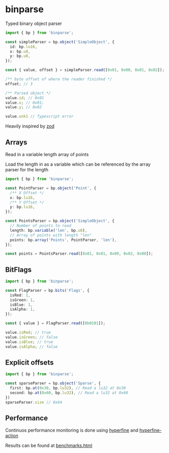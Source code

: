 # binparse


Typed binary object parser

```typescript
import { bp } from 'binparse';

const simpleParser = bp.object('SimpleObject', {
  id: bp.lu16,
  x: bp.u8,
  y: bp.u8,
});

const { value, offset } = simpleParser.read([0x01, 0x00, 0x01, 0x02]);

/** byte offset of where the reader finished */
offset; // 3

/** Parsed object */
value.id; // 0x01
value.x; // 0x01;
value.y; // 0x02

value.unk1 // Typescript error 
```

Heavily inspired by [zod](https://github.com/vriad/zod)



## Arrays

Read in a variable length array of points

Load the length in as a variable which can be referenced by the array parser for the length
```typescript
import { bp } from 'binparse';

const PointParser = bp.object('Point', {
  /** X Offset */
  x: bp.lu16,
  /** Y Offset */
  y: bp.lu16,
});

const PointsParser = bp.object('SimpleObject', {
  // Number of points to read
  length: bp.variable('len', bp.u8),
  // Array of points with length "len"
  points: bp.array('Points', PointParser, 'len'),
});

const points = PointsParser.read([0x01, 0x01, 0x00, 0x02, 0x00]);
```


## BitFlags 

```typescript
import { bp } from 'binparse';

const FlagParser = bp.bits('Flags', {
  isRed: 1,
  isGreen: 1,
  isBlue: 1,
  isAlpha: 1,
});

const { value } = FlagParser.read([0b0101]);

value.isRed; // true
value.isGreen; // false
value.isBlue; // true
value.isAlpha; // false
```

## Explicit offsets

```typescript
import { bp } from 'binparse';

const sparseParser = bp.object('Sparse', {
  first: bp.at(0x30, bp.lu32), // Read a lu32 at 0x30
  second: bp.at(0x60, bp.lu32), // Read a lu32 at 0x60
})
sparseParser.size // 0x64 
```

## Performance

Continuos performance monitoring is done using [hyperfine](https://github.com/sharkdp/hyperfine) and [hyperfine-action](https://github.com/blacha/hyperfine-action)

Results can be found at [benchmarks.html](https://blacha.github.io/binparse/benchmarks.html)